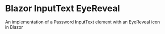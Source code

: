# Blazor InputText EyeReveal

An implementation of a Password InputText element with an EyeReveal icon in Blazor
